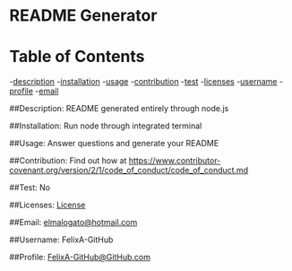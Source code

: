 
  
  # README Generator

  # Table of Contents
  -[description](#description)
  -[installation](#installation)
  -[usage](#usage)
  -[contribution](#contribution)
  -[test](#test)
  -[licenses](#licenses)
  -[username](#username)
  -[profile](#profile)
  -[email](#email)

  
  ##Description:
  README generated entirely through node.js
  
  ##Installation:
  Run node through integrated terminal
  
  ##Usage:
  Answer questions and generate your README 
  
  ##Contribution:
  Find out how at https://www.contributor-covenant.org/version/2/1/code_of_conduct/code_of_conduct.md
  
  ##Test:
  No
  
  ##Licenses:
  [License](https://img.shields.io/badge/license-GNU-AGPLv3-yellow)
  
  ##Email:
  elmalogato@hotmail.com
  
  ##Username:
  FelixA-GitHub

  ##Profile:
  FelixA-GitHub@GitHub.com
  
  